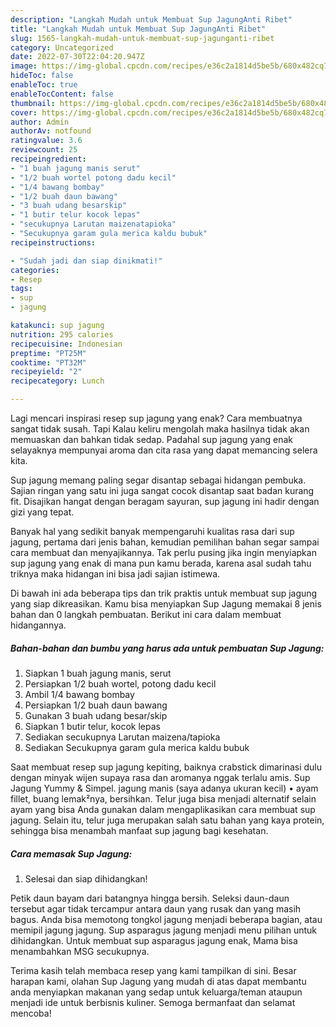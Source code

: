 ```yaml
---
description: "Langkah Mudah untuk Membuat Sup JagungAnti Ribet"
title: "Langkah Mudah untuk Membuat Sup JagungAnti Ribet"
slug: 1565-langkah-mudah-untuk-membuat-sup-jagunganti-ribet
category: Uncategorized
date: 2022-07-30T22:04:20.947Z
image: https://img-global.cpcdn.com/recipes/e36c2a1814d5be5b/680x482cq70/sup-jagung-foto-resep-utama.jpg
hideToc: false
enableToc: true
enableTocContent: false
thumbnail: https://img-global.cpcdn.com/recipes/e36c2a1814d5be5b/680x482cq70/sup-jagung-foto-resep-utama.jpg
cover: https://img-global.cpcdn.com/recipes/e36c2a1814d5be5b/680x482cq70/sup-jagung-foto-resep-utama.jpg
author: Admin
authorAv: notfound
ratingvalue: 3.6
reviewcount: 25
recipeingredient:
- "1 buah jagung manis serut"
- "1/2 buah wortel potong dadu kecil"
- "1/4 bawang bombay"
- "1/2 buah daun bawang"
- "3 buah udang besarskip"
- "1 butir telur kocok lepas"
- "secukupnya Larutan maizenatapioka"
- "Secukupnya garam gula merica kaldu bubuk"
recipeinstructions:

- "Sudah jadi dan siap dinikmati!"
categories:
- Resep
tags:
- sup
- jagung

katakunci: sup jagung 
nutrition: 295 calories
recipecuisine: Indonesian
preptime: "PT25M"
cooktime: "PT32M"
recipeyield: "2"
recipecategory: Lunch

---
```



Lagi mencari inspirasi resep sup jagung yang enak? Cara membuatnya sangat tidak susah. Tapi Kalau keliru mengolah maka hasilnya tidak akan memuaskan dan bahkan tidak sedap. Padahal sup jagung yang enak selayaknya mempunyai aroma dan cita rasa yang dapat memancing selera kita.


Sup jagung memang paling segar disantap sebagai hidangan pembuka. Sajian ringan yang satu ini juga sangat cocok disantap saat badan kurang fit. Disajikan hangat dengan beragam sayuran, sup jagung ini hadir dengan gizi yang tepat.

Banyak hal yang sedikit banyak mempengaruhi kualitas rasa dari sup jagung, pertama dari jenis bahan, kemudian pemilihan bahan segar sampai cara membuat dan menyajikannya. Tak perlu pusing jika ingin menyiapkan sup jagung yang enak di mana pun kamu berada, karena asal sudah tahu triknya maka hidangan ini bisa jadi sajian istimewa.


Di bawah ini ada beberapa tips dan trik praktis untuk membuat sup jagung yang siap dikreasikan. Kamu bisa menyiapkan Sup Jagung memakai 8 jenis bahan dan 0 langkah pembuatan. Berikut ini cara dalam membuat hidangannya.

<!--inarticleads1-->

##### Bahan-bahan dan bumbu yang harus ada untuk pembuatan Sup Jagung:

1. Siapkan 1 buah jagung manis, serut
1. Persiapkan 1/2 buah wortel, potong dadu kecil
1. Ambil 1/4 bawang bombay
1. Persiapkan 1/2 buah daun bawang
1. Gunakan 3 buah udang besar/skip
1. Siapkan 1 butir telur, kocok lepas
1. Sediakan secukupnya Larutan maizena/tapioka
1. Sediakan Secukupnya garam gula merica kaldu bubuk


Saat membuat resep sup jagung kepiting, baiknya crabstick dimarinasi dulu dengan minyak wijen supaya rasa dan aromanya nggak terlalu amis. Sup Jagung Yummy &amp; Simpel. jagung manis (saya adanya ukuran kecil) • ayam fillet, buang lemak²nya, bersihkan. Telur juga bisa menjadi alternatif selain ayam yang bisa Anda gunakan dalam mengaplikasikan cara membuat sup jagung. Selain itu, telur juga merupakan salah satu bahan yang kaya protein, sehingga bisa menambah manfaat sup jagung bagi kesehatan. 

<!--inarticleads2-->

##### Cara memasak Sup Jagung:


1. Selesai dan siap dihidangkan!

Petik daun bayam dari batangnya hingga bersih. Seleksi daun-daun tersebut agar tidak tercampur antara daun yang rusak dan yang masih bagus. Anda bisa memotong tongkol jagung menjadi beberapa bagian, atau memipil jagung jagung. Sup asparagus jagung menjadi menu pilihan untuk dihidangkan. Untuk membuat sup asparagus jagung enak, Mama bisa menambahkan MSG secukupnya. 

Terima kasih telah membaca resep yang kami tampilkan di sini. Besar harapan kami, olahan Sup Jagung yang mudah di atas dapat membantu anda menyiapkan makanan yang sedap untuk keluarga/teman ataupun menjadi ide untuk berbisnis kuliner. Semoga bermanfaat dan selamat mencoba!
